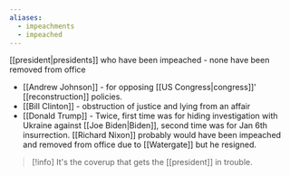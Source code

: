 ```yaml
---
aliases:
  - impeachments
  - impeached
---
```

[[president|presidents]] who have been impeached - none have been removed from office
* [[Andrew Johnson]] - for opposing [[US Congress|congress]]' [[reconstruction]] policies.
* [[Bill Clinton]] - obstruction of justice and lying from an affair
* [[Donald Trump]]  - Twice, first time was for hiding investigation with Ukraine against [[Joe Biden|Biden]], second time was for Jan 6th insurrection.
[[Richard Nixon]] probably would have been impeached and removed from office due to [[Watergate]] but he resigned.

> [!info] It's the coverup that gets the [[president]] in trouble. 

